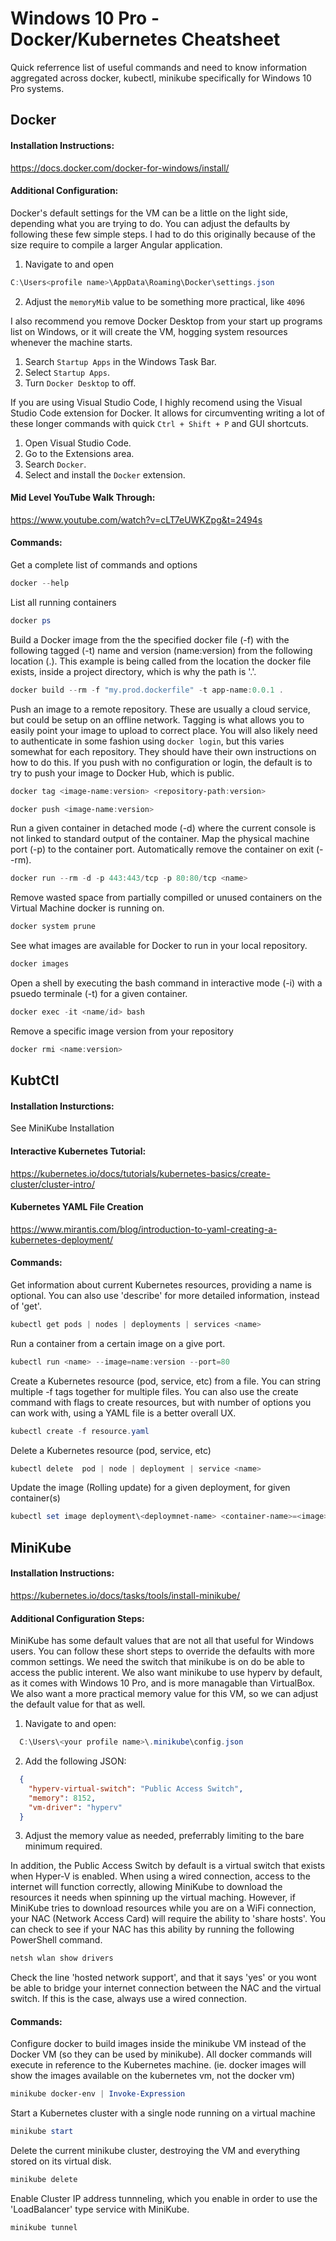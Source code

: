 # Windows 10 Pro - Docker/Kubernetes Cheatsheet
Quick referrence list of useful commands and need to know information aggregated across docker, kubectl, minikube specifically for Windows 10 Pro systems.

## Docker

  #### Installation Instructions:

  https://docs.docker.com/docker-for-windows/install/

  #### Additional Configuration:

  Docker's default settings for the VM can be a little on the light side, depending what you are trying to do. You can adjust the defaults by following these few simple steps. I had to do this originally because of
  the size require to compile a larger Angular application.

  1. Navigate to and open
  ```PowerShell
  C:\Users<profile name>\AppData\Roaming\Docker\settings.json
  ```
  2. Adjust the `memoryMib` value to be something more practical, like `4096`

  I also recommend you remove Docker Desktop from your start up programs list on Windows, or it will create the VM, hogging system resources whenever the machine starts.

  1. Search `Startup Apps` in the Windows Task Bar.
  2. Select `Startup Apps`.
  3. Turn `Docker Desktop` to off.

  If you are using Visual Studio Code, I highly recomend using the Visual Studio Code extension for Docker. It allows for circumventing writing a lot of these longer commands with quick `Ctrl + Shift + P` and GUI shortcuts.

  1. Open Visual Studio Code.
  2. Go to the Extensions area.
  3. Search `Docker`.
  4. Select and install the `Docker` extension.

  #### Mid Level YouTube Walk Through:

  https://www.youtube.com/watch?v=cLT7eUWKZpg&t=2494s

  #### Commands:

  Get a complete list of commands and options
  
  ```PowerShell
  docker --help
  ```

  List all running containers
  
  ```PowerShell
  docker ps
  ```

  Build a Docker image from the the specified docker file (-f) with the following tagged (-t) name and version (name:version) from the following location (.). This example is being called from the location the docker file exists, inside a project directory, which is why the path is '.'. 

  ```PowerShell
  docker build --rm -f "my.prod.dockerfile" -t app-name:0.0.1 .
  ```

  Push an image to a remote repository. These are usually a cloud service, but could be setup on an offline network. Tagging is what allows you to easily point your image to upload to correct place. You will also likely need to authenticate in some fashion using `docker login`, but this varies somewhat for each repository. They should have their own instructions on how to do this. If you push with no configuration or login, the default is to try to push your image to Docker Hub, which is public.

  ```PowerShell
  docker tag <image-name:version> <repository-path:version>
  ```

  ```PowerShell
  docker push <image-name:version>
  ```

  Run a given container in detached mode (-d) where the current console is not linked to standard output of the container. Map the physical machine port (-p) to the container port. Automatically remove the container on exit (--rm).

  ```PowerShell
  docker run --rm -d -p 443:443/tcp -p 80:80/tcp <name>
  ```

  Remove wasted space from partially compilled or unused containers on the Virtual Machine docker is running on.

  ```PowerShell
  docker system prune
  ```

  See what images are available for Docker to run in your local repository.

  ```PowerShell
  docker images
  ```

  Open a shell by executing the bash command in interactive mode (-i) with a psuedo terminale (-t) for a given container.

  ```PowerShell
  docker exec -it <name/id> bash
  ```

  Remove a specific image version from your repository

  ```PowerShell
  docker rmi <name:version>
  ```

## KubtCtl

  #### Installation Insturctions:

  See MiniKube Installation

  #### Interactive Kubernetes Tutorial:

  https://kubernetes.io/docs/tutorials/kubernetes-basics/create-cluster/cluster-intro/ 

  #### Kubernetes YAML File Creation

  https://www.mirantis.com/blog/introduction-to-yaml-creating-a-kubernetes-deployment/

  #### Commands:

  Get information about current Kubernetes resources, providing a name is optional. You can also use 'describe' for more detailed information, instead of 'get'.

  ```PowerShell
  kubectl get pods | nodes | deployments | services <name>
  ```

  Run a container from a certain image on a give port.

  ```PowerShell
  kubectl run <name> --image=name:version --port=80
  ```

  Create a Kubernetes resource (pod, service, etc) from a file. You can string multiple -f tags together for multiple files. You can also use the create command with flags to create resources, but with number of options you can work with, using a YAML file is a better overall UX.

  ```PowerShell
  kubectl create -f resource.yaml
  ```

  Delete a Kubernetes resource (pod, service, etc)

  ```PowerShell
  kubectl delete  pod | node | deployment | service <name>
  ```

  Update the image (Rolling update) for a given deployment, for given container(s)

  ```PowerShell
  kubectl set image deployment\<deploymnet-name> <container-name>=<image>:<version>
  ```

## MiniKube

  #### Installation Instructions:

  https://kubernetes.io/docs/tasks/tools/install-minikube/

  #### Additional Configuration Steps:

  MiniKube has some default values that are not all that useful for Windows users. You can follow these short steps to override the defaults with more
  common settings. We need the switch that minikube is on do be able to access the public interent. We also want minikube to use hyperv by default, as it comes with Windows 10 Pro, and is more managable than VirtualBox. We also want a more practical memory value for this VM, so we can adjust the default value for that as well.

  1. Navigate to and open: 
  ```PowerShell
    C:\Users\<your profile name>\.minikube\config.json
  ```
  2. Add the following JSON:
  ```JSON
    {
      "hyperv-virtual-switch": "Public Access Switch",
      "memory": 8152,
      "vm-driver": "hyperv"
    }
  ```
  3. Adjust the memory value as needed, preferrably limiting to the bare minimum required.

  In addition, the Public Access Switch by default is a virtual switch that exists when Hyper-V is enabled. When using a wired connection, access to the internet will function correctly, allowing MiniKube to download the resources it needs when spinning up the virtual maching. However, if MiniKube tries to download resources while you are on a WiFi connection, your NAC (Network Access Card) will require the ability to 'share hosts'. You can check to see if your NAC has this ability by running the following PowerShell command.

  ```PowerShell
  netsh wlan show drivers
  ```

  Check the line 'hosted network support', and that it says 'yes' or you wont be able to bridge your internet connection between the NAC and the virtual switch. If this is the case, always use a wired connection.

  #### Commands:

  Configure docker to build images inside the minikube VM instead of the Docker VM (so they can be used by minikube). All docker commands will execute in reference to the Kubernetes machine. (ie. docker images will show the images available on the kubernetes vm, not the docker vm)

  ```PowerShell
  minikube docker-env | Invoke-Expression
  ```
  Start a Kubernetes cluster with a single node running on a virtual machine

  ```PowerShell
  minikube start
  ```

  Delete the current minikube cluster, destroying the VM and everything stored on its virtual disk.

  ```PowerShell
  minikube delete
  ```

  Enable Cluster IP address tunnneling, which you enable in order to use the 'LoadBalancer' type service with MiniKube.

  ```PowerShell
  minikube tunnel
  ```
